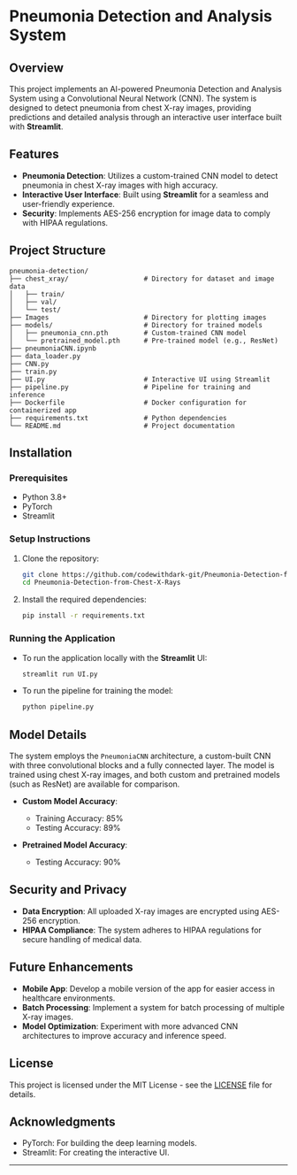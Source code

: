 # Pneumonia Detection and Analysis System

## Overview

[](Images/1.png)

This project implements an AI-powered Pneumonia Detection and Analysis System using a Convolutional Neural Network (CNN). The system is designed to detect pneumonia from chest X-ray images, providing predictions and detailed analysis through an interactive user interface built with **Streamlit**.

## Features

- **Pneumonia Detection**: Utilizes a custom-trained CNN model to detect pneumonia in chest X-ray images with high accuracy.
- **Interactive User Interface**: Built using **Streamlit** for a seamless and user-friendly experience.
- **Security**: Implements AES-256 encryption for image data to comply with HIPAA regulations.

## Project Structure

```
pneumonia-detection/
├── chest_xray/                   # Directory for dataset and image data          
│   ├── train/
│   ├── val/                   
│   └── test/
├── Images                        # Directory for plotting images                   
├── models/                       # Directory for trained models
│   ├── pneumonia_cnn.pth         # Custom-trained CNN model
│   └── pretrained_model.pth      # Pre-trained model (e.g., ResNet)
├── pneumoniaCNN.ipynb                           
├── data_loader.py            
├── CNN.py                  
├── train.py                                        
├── UI.py                         # Interactive UI using Streamlit
├── pipeline.py                   # Pipeline for training and inference                  
├── Dockerfile                    # Docker configuration for containerized app
├── requirements.txt              # Python dependencies
└── README.md                     # Project documentation
```

## Installation

### Prerequisites

- Python 3.8+
- PyTorch
- Streamlit

### Setup Instructions

1. Clone the repository:

   ```bash
   git clone https://github.com/codewithdark-git/Pneumonia-Detection-from-Chest-X-Rays.git
   cd Pneumonia-Detection-from-Chest-X-Rays
   ```

2. Install the required dependencies:

   ```bash
   pip install -r requirements.txt
   ```

### Running the Application

- To run the application locally with the **Streamlit** UI:

  ```bash
  streamlit run UI.py
  ```

[](Images/2.png)

- To run the pipeline for training the model:
  
  ```bash
  python pipeline.py
  ```

## Model Details

[](Images/3.png)

The system employs the `PneumoniaCNN` architecture, a custom-built CNN with three convolutional blocks and a fully connected layer. The model is trained using chest X-ray images, and both custom and pretrained models (such as ResNet) are available for comparison.

[](Images/4.png)

- **Custom Model Accuracy**:
  - Training Accuracy: 85%
  - Testing Accuracy: 89%

- **Pretrained Model Accuracy**:
  - Testing Accuracy: 90%

## Security and Privacy

- **Data Encryption**: All uploaded X-ray images are encrypted using AES-256 encryption.
- **HIPAA Compliance**: The system adheres to HIPAA regulations for secure handling of medical data.

## Future Enhancements

- **Mobile App**: Develop a mobile version of the app for easier access in healthcare environments.
- **Batch Processing**: Implement a system for batch processing of multiple X-ray images.
- **Model Optimization**: Experiment with more advanced CNN architectures to improve accuracy and inference speed.

## License

This project is licensed under the MIT License - see the [LICENSE](LICENSE) file for details.

## Acknowledgments

- PyTorch: For building the deep learning models.
- Streamlit: For creating the interactive UI.

---
